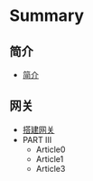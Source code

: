 # Summary

## 简介

* [简介](INTRO.md)

## 网关

* [搭建网关](gateway/index.md)
* PART III
  * Article0
  * Article1
  * Article3
  
